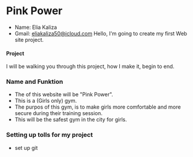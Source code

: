 # Pink Power
- Name: Elia Kaliza
- Gmail: eliakaliza50@icloud.com
Hello, I'm going to create my first Web site project.
#### Project 
I will be walking you through this project, how I make it, begin to end.

### Name and Funktion
- The of this website will be "Pink Power". 
- This is a (Girls only) gym.
- The purpos of this gym, is to make girls more comfortable and more secure during their training session.
- This will be the safest gym in the city for girls.

### Setting up tolls for my project 

- set up git 